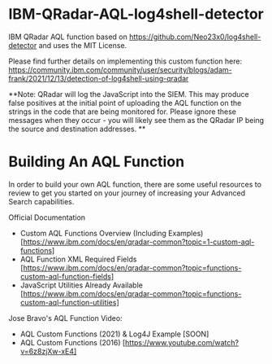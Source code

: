 # IBM-QRadar-AQL-log4shell-detector
IBM QRadar AQL function based on https://github.com/Neo23x0/log4shell-detector and uses the MIT License.

Please find further details on implementing this custom function here: https://community.ibm.com/community/user/security/blogs/adam-frank/2021/12/13/detection-of-log4shell-using-qradar

**Note: QRadar will log the JavaScript into the SIEM. This may produce false positives at the initial point of uploading the AQL function on the strings in the code that are being monitored for. Please ignore these messages when they occur - you will likely see them as the QRadar IP being the source and destination addresses. **

# Building An AQL Function
In order to build your own AQL function, there are some useful resources to review to get you started on your journey of increasing your Advanced Search capabilities.

Official Documentation
- Custom AQL Functions Overview (Including Examples) [https://www.ibm.com/docs/en/qradar-common?topic=1-custom-aql-functions]
- AQL Function XML Required Fields [https://www.ibm.com/docs/en/qradar-common?topic=functions-custom-aql-function-fields]
- JavaScript Utilities Already Available [https://www.ibm.com/docs/en/qradar-common?topic=functions-custom-aql-function-utilities]

Jose Bravo's AQL Function Video:
- AQL Custom Functions (2021) & Log4J Example [SOON]
- AQL Custom Functions (2016) [https://www.youtube.com/watch?v=6z8zjXw-xE4]

